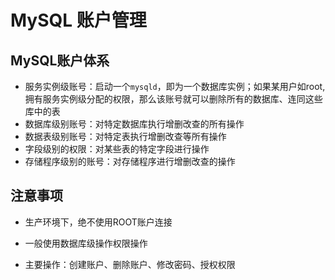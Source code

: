 # MySQL 账户管理

## MySQL账户体系

- 服务实例级账号：启动一个`mysqld`，即为一个数据库实例；如果某用户如root,拥有服务实例级分配的权限，那么该账号就可以删除所有的数据库、连同这些库中的表
- 数据库级别账号：对特定数据库执行增删改查的所有操作
- 数据表级别账号：对特定表执行增删改查等所有操作
- 字段级别的权限：对某些表的特定字段进行操作
- 存储程序级别的账号：对存储程序进行增删改查的操作



## 注意事项

- 生产环境下，绝不使用ROOT账户连接

- 一般使用数据库级操作权限操作

- 主要操作：创建账户、删除账户、修改密码、授权权限